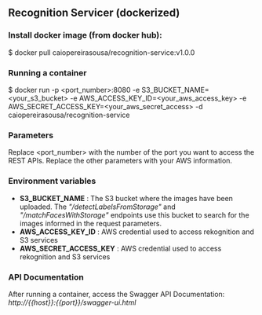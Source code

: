 ## Recognition Servicer (dockerized)

### Install docker image (from docker hub):
$ docker pull caiopereirasousa/recognition-service:v1.0.0

### Running a container
$ docker run -p <port_number>:8080 -e S3_BUCKET_NAME=<your_s3_bucket> -e AWS_ACCESS_KEY_ID=<your_aws_access_key> -e AWS_SECRET_ACCESS_KEY=<your_aws_secret_access> -d caiopereirasousa/recognition-service

### Parameters
Replace <port_number> with the number of the port you want to access the REST APIs.
Replace the other parameters with your AWS information.

### Environment variables
* __S3_BUCKET_NAME__ : The S3 bucket where the images have been uploaded. The _"/detectLabelsFromStorage"_ and _"/matchFacesWithStorage"_ endpoints use this bucket to search for the images informed in the request parameters.
* __AWS_ACCESS_KEY_ID__ : AWS credential used to access rekognition and S3 services
* __AWS_SECRET_ACCESS_KEY__ : AWS credential used to access rekognition and S3 services

### API Documentation
After running a container, access the Swagger API Documentation: _http://{{host}}:{{port}}/swagger-ui.html_
